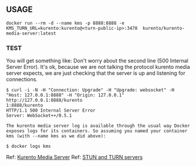 ## USAGE

```
docker run --rm -d --name kms -p 8888:8888 -e KMS_TURN_URL=kurento:kurento@<turn-public-ip>:3478  kurento/kurento-media-server:latest
```

### TEST
You will get something like:
Don't worry about the second line (500 Internal Server Error). It's ok, because we are not talking the protocol kurento media server expects, we are just checking that the server is up and listening for connections.

```
$ curl -i -N -H "Connection: Upgrade" -H "Upgrade: websocket" -H "Host: 127.0.0.1:8888" -H "Origin: 127.0.0.1" http://127.0.0.1:8888/kurento
1:8888/kurento
HTTP/1.1 500 Internal Server Error
Server: WebSocket++/0.5.1
```

```
The kurento media server log is available through the usual way Docker exposes logs for its containers. So assuming you named your container kms (with --name kms as we did above):

$ docker logs kms
```

Ref: [Kurento Media Server](https://hub.docker.com/r/kurento/kurento-media-server/)
Ref: [STUN and TURN servers](https://doc-kurento.readthedocs.io/en/latest/user/installation.html#stun-and-turn-servers)
